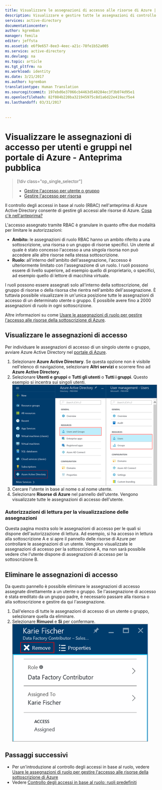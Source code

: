 ```yaml
---
title: Visualizzare le assegnazioni di accesso alle risorse di Azure | Microsoft Docs
description: Visualizzare e gestire tutte le assegnazioni di controllo degli accessi in base al ruolo per qualsiasi utente o gruppo nel portale di Azure
services: active-directory
documentationcenter: 
author: kgremban
manager: femila
editor: jeffsta
ms.assetid: e6f9e657-8ee3-4eec-a21c-78fe1b52a005
ms.service: active-directory
ms.devlang: na
ms.topic: article
ms.tgt_pltfrm: na
ms.workload: identity
ms.date: 3/21/2017
ms.author: kgremban
translationtype: Human Translation
ms.sourcegitcommit: 197ebd6e37066cb4463d540284ec3f3b074d95e1
ms.openlocfilehash: 82f084b220ba321945975c8d1a6d22e419acf5e4
ms.lasthandoff: 03/31/2017


---
```

# <a name="view-access-assignments-for-users-and-groups-in-the-azure-portal---public-preview"></a>Visualizzare le assegnazioni di accesso per utenti e gruppi nel portale di Azure - Anteprima pubblica
> [!div class="op_single_selector"]
> * [Gestire l'accesso per utente o gruppo](role-based-access-control-manage-assignments.md)
> * [Gestire l'accesso per risorsa](role-based-access-control-configure.md)

Il controllo degli accessi in base al ruolo (RBAC) nell'anteprima di Azure Active Directory consente di gestire gli accessi alle risorse di Azure. [Cosa c'è nell'anteprima?](active-directory-preview-explainer.md)

L'accesso assegnato tramite RBAC è granulare in quanto offre due modalità per limitare le autorizzazioni:

* **Ambito:** le assegnazioni di ruolo RBAC hanno un ambito riferito a una sottoscrizione, una risorsa o un gruppo di risorse specifici. Un utente al quale è stato concesso l'accesso a una singola risorsa non può accedere alle altre risorse nella stessa sottoscrizione.
* **Ruolo:** all'interno dell'ambito dell'assegnazione, l'accesso è ulteriormente limitato con l'assegnazione di un ruolo. I ruoli possono essere di livello superiore, ad esempio quello di proprietario, o specifici, ad esempio quello di lettore di macchina virtuale.

I ruoli possono essere assegnati solo all'interno della sottoscrizione, del gruppo di risorse o della risorsa che rientra nell'ambito dell'assegnazione. È tuttavia possibile visualizzare in un'unica posizione tutte le assegnazioni di accesso di un determinato utente o gruppo. È possibile avere fino a 2000 assegnazioni di ruolo in ogni sottoscrizione. 

Altre informazioni su come [Usare le assegnazioni di ruolo per gestire l'accesso alle risorse della sottoscrizione di Azure](role-based-access-control-configure.md).

## <a name="view-access-assignments"></a>Visualizzare le assegnazioni di accesso
Per individuare le assegnazioni di accesso di un singolo utente o gruppo, avviare Azure Active Directory nel [portale di Azure](http://portal.azure.com).

1. Selezionare **Azure Active Directory**. Se questa opzione non è visibile nell'elenco di navigazione, selezionare **Altri servizi** e scorrere fino ad **Azure Active Directory**.
2. Selezionare **Utenti e gruppi** e **Tutti gli utenti** o **Tutti i gruppi**. Questo esempio si incentra sui singoli utenti.
    ![Gestire utenti e gruppi in Azure Active Directory - Schermata](./media/role-based-access-control-manage-assignments/rbac_users_groups.png)
3. Cercare l'utente in base al nome o al nome utente.
4. Selezionare **Risorse di Azure** nel pannello dell'utente. Vengono visualizzate tutte le assegnazioni di accesso dell'utente.

### <a name="read-permissions-to-view-assignments"></a>Autorizzazioni di lettura per la visualizzazione delle assegnazioni
Questa pagina mostra solo le assegnazioni di accesso per le quali si dispone dell'autorizzazione di lettura. Ad esempio, si ha accesso in lettura alla sottoscrizione A e si apre il pannello delle risorse di Azure per controllare le assegnazioni di un utente. Vengono visualizzate le assegnazioni di accesso per la sottoscrizione A, ma non sarà possibile vedere che l'utente dispone di assegnazioni di accesso per la sottoscrizione B.

## <a name="delete-access-assignments"></a>Eliminare le assegnazioni di accesso
Da questo pannello è possibile eliminare le assegnazioni di accesso assegnate direttamente a un utente o gruppo. Se l'assegnazione di accesso è stata ereditato da un gruppo padre, è necessario passare alla risorsa o alla sottoscrizione e gestire da qui l'assegnazione.

1. Dall'elenco di tutte le assegnazioni di accesso di un utente o gruppo, selezionare quella da eliminare.
2. Selezionare **Rimuovi** e **Sì** per confermare.
    ![Rimuovere un'assegnazione di accesso - Schermata](./media/role-based-access-control-manage-assignments/delete_assignment.png)

## <a name="next-steps"></a>Passaggi successivi

* Per un'introduzione al controllo degli accessi in base al ruolo, vedere [Usare le assegnazioni di ruolo per gestire l'accesso alle risorse della sottoscrizione di Azure](role-based-access-control-configure.md)
* Vedere [Controllo degli accessi in base al ruolo: ruoli predefiniti](role-based-access-built-in-roles.md)


